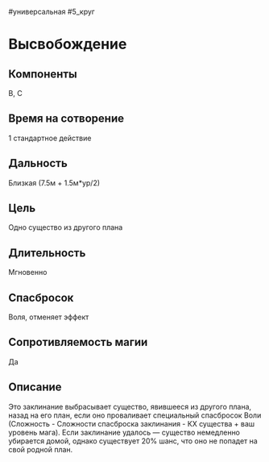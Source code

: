#универсальная
#5_круг
# Высвобождение

## Компоненты
В, С

## Время на сотворение
1 стандартное действие

## Дальность
Близкая (7.5м + 1.5м*ур/2)

## Цель
Одно существо из другого плана

## Длительность
Мгновенно

## Спасбросок
Воля, отменяет эффект

## Сопротивляемость магии
Да

## Описание
Это заклинание выбрасывает существо, явившееся из другого плана, назад на его план, если оно проваливает специальный спасбросок Воли (Сложность - Сложности спасброска заклинания - КХ существа + ваш уровень мага). Если заклинание удалось — существо немедленно убирается домой, однако существует 20% шанс, что оно не попадет на свой родной план.